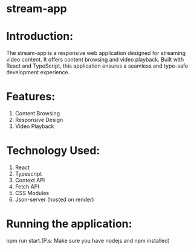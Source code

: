 # stream-app
# Introduction:
The stream-app is a responsive web application designed for streaming video content. It offers content browsing and video playback. Built with React and TypeScript, this application ensures a seamless and type-safe development experience.
# Features: 
1. Content Browsing
2. Responsive Design
3. Video Playback
# Technology Used: 
1. React
2. Typescript
3. Context API
4. Fetch API
5. CSS Modules
6. Json-server (hosted on render)
# Running the application: 
   npm run start.(P.s: Make sure you have nodejs and npm installed) 
